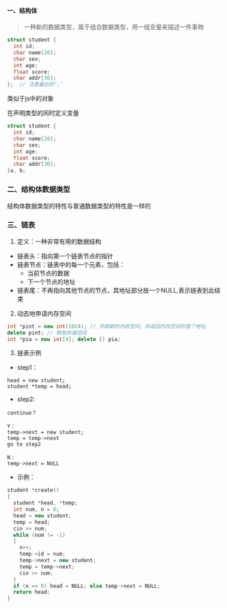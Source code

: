 
#### 一、结构体
> 一种新的数据类型，属于组合数据类型，用一组变量来描述一件事物

```c++
struct student {
  int id;
  char name[20];
  char sex;
  int age;
  float score;
  char addr[30];
};  // 注意最后的‘;’
```
类似于js中的对象

在声明类型的同时定义变量

```c++
struct student {
  int id;
  char name[20];
  char sex;
  int age;
  float score;
  char addr[30];
}a, b;
```

### 二、结构体数据类型

结构体数据类型的特性与普通数据类型的特性是一样的

### 三、链表

1. 定义：一种非常有用的数据结构
 - 链表头：指向第一个链表节点的指针
 - 链表节点：链表中的每一个元素，包括：
   - 当前节点的数据
   - 下一个节点的地址
 - 链表尾：不再指向其他节点的节点，其地址部分放一个NULL,表示链表到此结束

2. 动态地申请内存空间
```c++
int *pint = new int(1024); // 开辟新的内存空间，并返回内存空间的首个地址
delete pint; // 释放存储空间
int *pia = new int[4]; delete [] pia;
```

3. 链表示例
- step1：
```
head = new student;
student *temp = head;
```
- step2:
```
continue？

Y：
temp->next = new student;
temp = temp->next
go to step2

N：
temp->next = NULL
```
- 示例：
```c++
student *create()
{
  student *head, *temp;
  int num, n = 0;
  head = new student;
  temp = head;
  cin >> num;
  while (num != -1)
  {
    n++;
    temp->id = num;
    temp->next = new student;
    temp = temp->next;
    cin >> num;
  }
  if (n == 0) head = NULL; else temp->next = NULL;
  return head;
}
```

